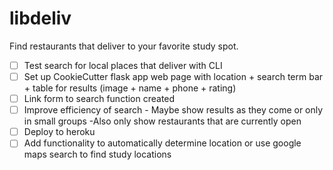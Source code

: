 # libdeliv
Find restaurants that deliver to your favorite study spot.

- [ ] Test search for local places that deliver with CLI
- [ ] Set up CookieCutter flask app web page with location + search term bar + table for results (image + name + phone + rating)
- [ ] Link form to search function created
- [ ] Improve efficiency of search 
       - Maybe show results as they come or only in small groups
       -Also only show restaurants that are currently open
- [ ] Deploy to heroku
- [ ] Add functionality to automatically determine location or use google maps search to find study locations
